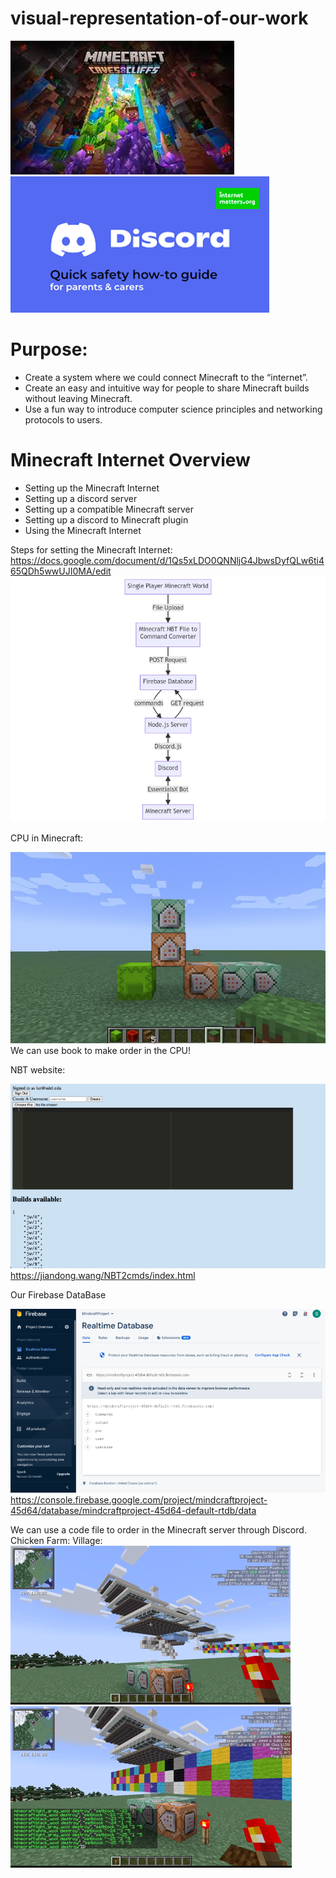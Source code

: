# visual-representation-of-our-work
![Image goes here](https://github.com/Capstone-Class-Minecraft-Internet/visual-representation-of-our-work/blob/main/picture/Picture1.png)
![Image goes here](https://github.com/Capstone-Class-Minecraft-Internet/visual-representation-of-our-work/blob/main/picture/Picture2.png)

# Purpose: 
* Create a system where we could connect Minecraft to the “internet”.
* Create an easy and intuitive way for people to share Minecraft builds without leaving Minecraft. 
* Use a fun way to introduce computer science principles and networking protocols to users.

# Minecraft Internet Overview
* Setting up the Minecraft Internet
* Setting up a discord server
* Setting up a compatible Minecraft server
* Setting up a discord to Minecraft plugin
* Using the Minecraft Internet

Steps for setting the Minecraft Internet: https://docs.google.com/document/d/1Qs5xLDO0QNNljG4JbwsDyfQLw6ti465QDh5wwUJI0MA/edit 
![Image goes here](https://github.com/Capstone-Class-Minecraft-Internet/visual-representation-of-our-work/blob/main/picture/Picture3.png)

CPU in Minecraft:

![Image goes here](https://github.com/Capstone-Class-Minecraft-Internet/visual-representation-of-our-work/blob/main/picture/Picture4.png)
We can use book to make order in the CPU!


NBT website: 

![Image goes here](https://github.com/Capstone-Class-Minecraft-Internet/visual-representation-of-our-work/blob/main/picture/Picture5.png)
https://jiandong.wang/NBT2cmds/index.html

Our Firebase DataBase

![Image goes here](https://github.com/Capstone-Class-Minecraft-Internet/visual-representation-of-our-work/blob/main/picture/Picture6.png)
https://console.firebase.google.com/project/mindcraftproject-45d64/database/mindcraftproject-45d64-default-rtdb/data 

We can use a code file to order in the Minecraft server through Discord. 
Chicken Farm:                         Village: 
![Image goes here](https://github.com/Capstone-Class-Minecraft-Internet/visual-representation-of-our-work/blob/main/picture/Picture7.png)![Image goes here](https://github.com/Capstone-Class-Minecraft-Internet/visual-representation-of-our-work/blob/main/picture/Picture8.png)





